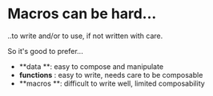 # Macros can be hard...

..to write and/or to use, if not written with care.

So it's good to prefer...

* **data **: easy to compose and manipulate
* **functions** : easy to write, needs care to be composable
* **macros **: difficult to write well, limited composability



